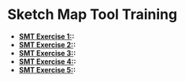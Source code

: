 # Sketch Map Tool Training





* __[SMT Exercise 1:](/content/Mobile_Data_collection/en_SMT_ex1_.md):__ 
* __[SMT Exercise 2:](/content/Mobile_Data_collection/en_SMT_ex2_.md):__ 
* __[SMT Exercise 3:](/content/Mobile_Data_collection/en_SMT_ex3_.md):__ 
* __[SMT Exercise 4:](/content/Mobile_Data_collection/en_SMT_ex4_.md):__
* __[SMT Exercise 5:](/content/Mobile_Data_collection/en_SMT_ex5_.md):__ 